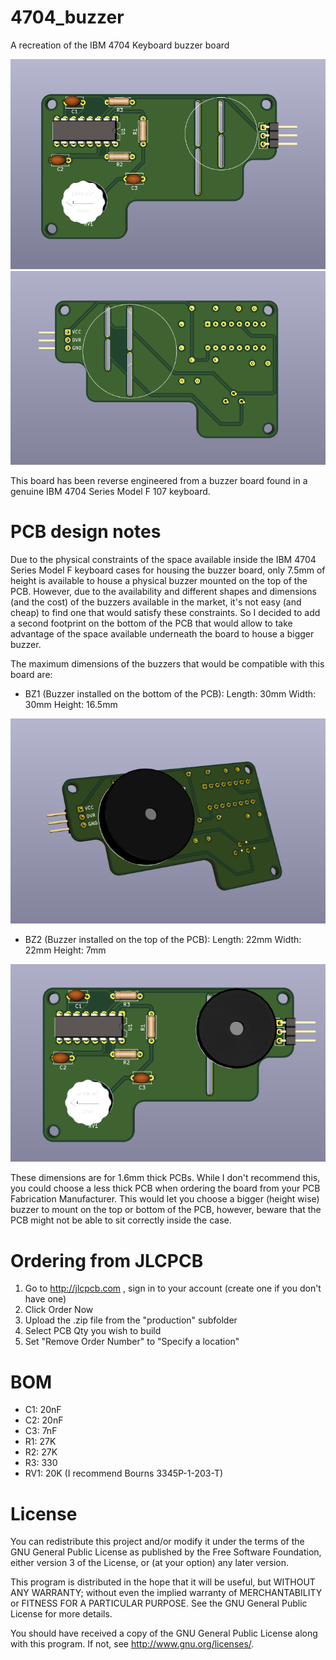 # 4704_buzzer
A recreation of the IBM 4704 Keyboard buzzer board

![](images/top_view_no_buzzers.png)
![](images/bottom_view_no_buzzers.png)

This board has been reverse engineered from a buzzer board found in a genuine IBM 4704 Series Model F 107 keyboard.

# PCB design notes
Due to the physical constraints of the space available inside the IBM 4704 Series Model F keyboard cases for housing the buzzer board, only 7.5mm of height is available to house a physical buzzer mounted on the top of the PCB.
However, due to the availability and different shapes and dimensions (and the cost) of the buzzers available in the market, it's not easy (and cheap) to find one that would satisfy these constraints.
So I decided to add a second footprint on the bottom of the PCB that would allow to take advantage of the space available underneath the board to house a bigger buzzer.

The maximum dimensions of the buzzers that would be compatible with this board are:
- BZ1 (Buzzer installed on the bottom of the PCB):
  Length: 30mm
  Width:  30mm
  Height: 16.5mm

![](images/bottom_buzzer.png)

- BZ2 (Buzzer installed on the top of the PCB):
  Length: 22mm
  Width:  22mm
  Height: 7mm

![](images/top_buzzer.png)

These dimensions are for 1.6mm thick PCBs.
While I don't recommend this, you could choose a less thick PCB when ordering the board from your PCB Fabrication Manufacturer.
This would let you choose a bigger (height wise) buzzer to mount on the top or bottom of the PCB, however, beware that the PCB might not be able to sit correctly inside the case.

# Ordering from JLCPCB
1) Go to http://jlcpcb.com , sign in to your account (create one if you don't have one)
2) Click Order Now
3) Upload the .zip file from the "production" subfolder
4) Select PCB Qty you wish to build
5) Set "Remove Order Number" to "Specify a location"

# BOM
- C1: 20nF
- C2: 20nF
- C3: 7nF
- R1: 27K
- R2: 27K
- R3: 330
- RV1: 20K (I recommend Bourns 3345P-1-203-T)

# License
You can redistribute this project and/or modify it under the terms of the
GNU General Public License as published by the Free Software Foundation,
either version 3 of the License, or (at your option) any later version.

This program is distributed in the hope that it will be useful,
but WITHOUT ANY WARRANTY; without even the implied warranty of
MERCHANTABILITY or FITNESS FOR A PARTICULAR PURPOSE.  See the
GNU General Public License for more details.

You should have received a copy of the GNU General Public License
along with this program.  If not, see <http://www.gnu.org/licenses/>.

